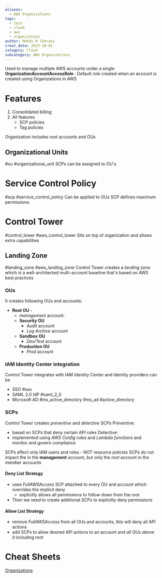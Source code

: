 ```yaml
---
aliases: 
  - AWS Organizations
tags:
  - tech
  - cloud 
  - aws 
  - organization
author: Mehdi N Tehrani
creat_date: 2023-10-01
category: Cloud
subcategory: AWS Organizations
---
```


Used to manage multiple AWS accounts under a single 
**OrganizationAccountAccessRole** : Default role created when an account is created using Organizations in AWS
# Features
1. Consolidated billing
2. All features
	- SCP policies
	- Tag policies

Organization includes root accounts and OUs
## Organizational Units
#ou #organizational_unit
SCPs can be assigned to OU's

# Service Control Policy
#scp #service_control_policy
Can be applied to OUs
SCP defines maximum permissions 

# Control Tower
#control_tower #aws_control_tower
Sits on top of organization and allows extra capabilities
## Landing Zone
#landing_zone #aws_landing_zone
Control Tower creates a *landing zone* which is a well-architected multi-account baseline that's based on AWS best practices
### OUs
It creates following OUs and accounts:
- **Root OU** -
	- *management* account:
	- **Security OU**
		- *Audit* account
		- *Log Archive* account
	- **Sandbox OU**
		- *Dev/Test* account
	- **Production OU**
		- *Prod* account

### IAM Identity Center integration
Control Tower integrates with IAM Identity Center and identity providers can be
- SSO
#sso
- SAML 2.0 IdP
#saml_2_0
- Microsoft AD
#ms_active_directory #ms_ad #active_directory 

### SCPs
Control Tower creates *preventive* and *detective* SCPs
Preventive:
- based on SCPs that deny certain API rules
Detective:
- implemented using *AWS Config* rules and *Lambda functions* and monitor and govern compliance 

SCPs affect only IAM users and roles - NOT resource policies
SCPs do not impact the in the **management** account, but only the *root* account in the member accounts

#### Deny List Strategy
- uses *FullAWSAccess* SCP attached to every OU and account which overrides the implicit deny
	- explicitly allows all permissions to follow down from the root
- Then we need to create additional SCPs to explicitly deny permissions

#### Allow List Strategy 
- remove *FullAWSAccess* from all OUs and accounts, this will deny all API actions
- add SCPs to allow desired API actions to an account and *all OUs above it* including root

# Cheat Sheets
[Organizations](https://digitalcloud.training/certification-training/aws-solutions-architect-associate/management-tools/aws-organizations/)
